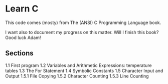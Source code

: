 # Learn C

This code comes (mosty) from The (ANSI) C Programming Language book.

I want also to document my progress on this matter. Will I finish this book? Good luck Adam!

## Sections

 1.1 First program
 1.2 Variables and Arithmetic Expressions: temperature tables
 1.3 The For Statement
 1.4 Symbolic Constants
 1.5 Character Input and Output
 1.5.1 File Copying
 1.5.2 Character Counting
 1.5.3 Line Counting
